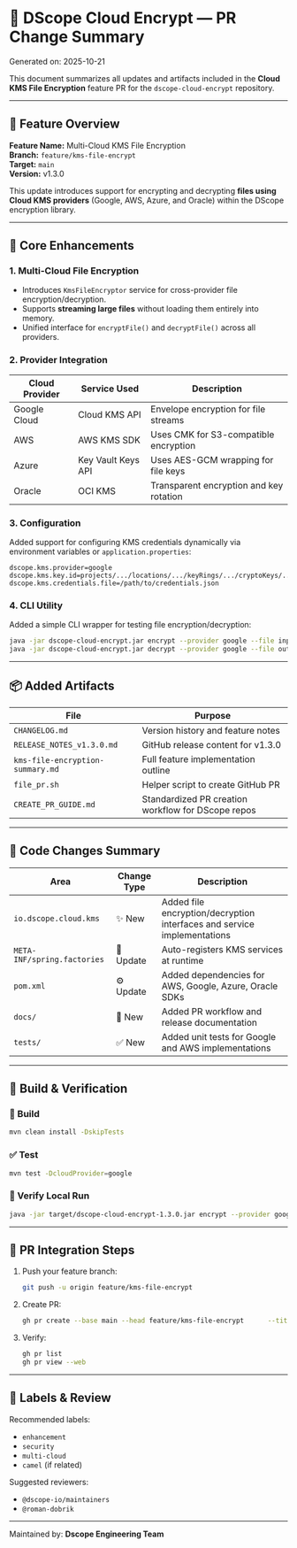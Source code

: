 # 🧩 DScope Cloud Encrypt — PR Change Summary

Generated on: 2025-10-21

This document summarizes all updates and artifacts included in the **Cloud KMS File Encryption** feature PR for the `dscope-cloud-encrypt` repository.

---

## 🚀 Feature Overview

**Feature Name:** Multi-Cloud KMS File Encryption  
**Branch:** `feature/kms-file-encrypt`  
**Target:** `main`  
**Version:** v1.3.0

This update introduces support for encrypting and decrypting **files using Cloud KMS providers** (Google, AWS, Azure, and Oracle) within the DScope encryption library.

---

## 🔐 Core Enhancements

### 1. Multi-Cloud File Encryption
- Introduces `KmsFileEncryptor` service for cross-provider file encryption/decryption.
- Supports **streaming large files** without loading them entirely into memory.
- Unified interface for `encryptFile()` and `decryptFile()` across all providers.

### 2. Provider Integration
| Cloud Provider | Service Used | Description |
|----------------|---------------|--------------|
| Google Cloud | Cloud KMS API | Envelope encryption for file streams |
| AWS | AWS KMS SDK | Uses CMK for S3-compatible encryption |
| Azure | Key Vault Keys API | Uses AES-GCM wrapping for file keys |
| Oracle | OCI KMS | Transparent encryption and key rotation |

### 3. Configuration
Added support for configuring KMS credentials dynamically via environment variables or `application.properties`:

```properties
dscope.kms.provider=google
dscope.kms.key.id=projects/.../locations/.../keyRings/.../cryptoKeys/...
dscope.kms.credentials.file=/path/to/credentials.json
```

### 4. CLI Utility
Added a simple CLI wrapper for testing file encryption/decryption:

```bash
java -jar dscope-cloud-encrypt.jar encrypt --provider google --file input.txt --out output.enc
java -jar dscope-cloud-encrypt.jar decrypt --provider google --file output.enc --out input.dec
```

---

## 📦 Added Artifacts

| File | Purpose |
|------|----------|
| `CHANGELOG.md` | Version history and feature notes |
| `RELEASE_NOTES_v1.3.0.md` | GitHub release content for v1.3.0 |
| `kms-file-encryption-summary.md` | Full feature implementation outline |
| `file_pr.sh` | Helper script to create GitHub PR |
| `CREATE_PR_GUIDE.md` | Standardized PR creation workflow for DScope repos |

---

## 🧠 Code Changes Summary

| Area | Change Type | Description |
|------|--------------|-------------|
| `io.dscope.cloud.kms` | ✨ New | Added file encryption/decryption interfaces and service implementations |
| `META-INF/spring.factories` | 🧩 Update | Auto-registers KMS services at runtime |
| `pom.xml` | ⚙️ Update | Added dependencies for AWS, Google, Azure, Oracle SDKs |
| `docs/` | 📝 New | Added PR workflow and release documentation |
| `tests/` | ✅ New | Added unit tests for Google and AWS implementations |

---

## 🔧 Build & Verification

### 🧱 Build
```bash
mvn clean install -DskipTests
```

### ✅ Test
```bash
mvn test -DcloudProvider=google
```

### 🧩 Verify Local Run
```bash
java -jar target/dscope-cloud-encrypt-1.3.0.jar encrypt --provider google --file demo.txt
```

---

## 🔁 PR Integration Steps

1. Push your feature branch:
   ```bash
   git push -u origin feature/kms-file-encrypt
   ```
2. Create PR:
   ```bash
   gh pr create --base main --head feature/kms-file-encrypt      --title "Add Cloud KMS File Encryption Support (multi-cloud)"      --body-file RELEASE_NOTES_v1.3.0.md
   ```
3. Verify:
   ```bash
   gh pr list
   gh pr view --web
   ```

---

## 🧩 Labels & Review

Recommended labels:
- `enhancement`
- `security`
- `multi-cloud`
- `camel` (if related)

Suggested reviewers:
- `@dscope-io/maintainers`
- `@roman-dobrik`

---

Maintained by: **Dscope Engineering Team**
